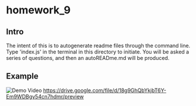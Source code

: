 # homework_9

## Intro
The intent of this is to autogenerate readme files through the command line.
Type 'index.js' in the terminal in this directory to initiate.
You will be asked a series of questions, and then an autoREADme.md will be produced.

## Example
![Demo Video](demo.gif)
https://drive.google.com/file/d/18g9GhQbYkjbT6Y-Em9WDBgy54cn7hdmr/preview
